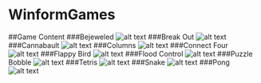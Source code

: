 # WinformGames
##Game Content
###Bejeweled 
![alt text](https://github.com/Mszauer/WinformGames/blob/master/Bejewled/Screenshots/Bejewled.PNG "Start Screen")
###Break Out
![alt text](https://github.com/Mszauer/WinformGames/blob/master/Screenshots/Breakout.PNG " ")
###Cannabault
![alt text](https://github.com/Mszauer/WinformGames/blob/master/Screenshots/Cannabault.PNG " ")
###Columns
![alt text](https://github.com/Mszauer/WinformGames/blob/master/Screenshots/Columns.PNG " ")
###Connect Four
![alt text](https://github.com/Mszauer/WinformGames/blob/master/Screenshots/Connect4.PNG " ")
###Flappy Bird
![alt text](https://github.com/Mszauer/WinformGames/blob/master/Screenshots/FlappyBird.PNG " ")
###Flood Control
![alt text](https://github.com/Mszauer/WinformGames/blob/master/Screenshots/FloodControll2.PNG " ")
###Puzzle Bobble
![alt text](https://github.com/Mszauer/WinformGames/blob/master/Screenshots/PuzzleBobble.PNG " ")
###Tetris
![alt text](https://github.com/Mszauer/WinformGames/blob/master/Screenshots/Tetris.jpg " ")
###Snake
![alt text](https://github.com/Mszauer/WinformGames/blob/master/Screenshots/Snake.PNG " ")
###Pong
![alt text](https://github.com/Mszauer/WinformGames/blob/master/Screenshots/Pong.PNG " ")